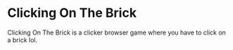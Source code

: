# Clicking On The Brick
Clicking On The Brick is a clicker browser game where you have to click on a brick lol.

